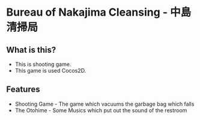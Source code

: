 # Bureau of Nakajima Cleansing - 中島清掃局

## What is this?
* This is shooting game.
* This game is used Cocos2D.


## Features
 * Shooting Game - The game which vacuums the garbage bag which falls 
 * The Otohime - Some Musics which put out the sound of the restroom





